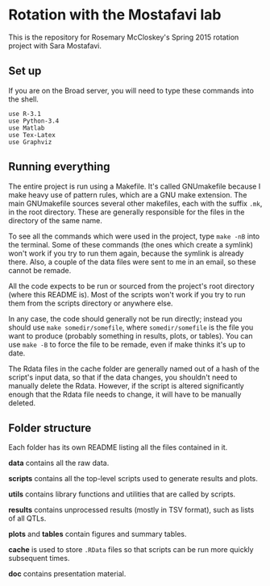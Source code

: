 Rotation with the Mostafavi lab
===============================

This is the repository for Rosemary McCloskey's Spring 2015 rotation project
with Sara Mostafavi.

Set up
------

If you are on the Broad server, you will need to type these commands into the
shell.

    use R-3.1
    use Python-3.4
    use Matlab
    use Tex-Latex
    use Graphviz

Running everything
------------------

The entire project is run using a Makefile. It's called GNUmakefile because I
make heavy use of pattern rules, which are a GNU make extension. The main
GNUmakefile sources several other makefiles, each with the suffix `.mk`, in the
root directory. These are generally responsible for the files in the directory
of the same name.

To see all the commands which were used in the project, type `make -nB` into
the terminal. Some of these commands (the ones which create a symlink) won't
work if you try to run them again, because the symlink is already there. Also,
a couple of the data files were sent to me in an email, so these cannot be
remade.

All the code expects to be run or sourced from the project's root directory
(where this README is). Most of the scripts won't work if you try to run them
from the scripts directory or anywhere else. 

In any case, the code should generally not be run directly; instead you should
use `make somedir/somefile`, where `somedir/somefile` is the file you want to
produce (probably something in results, plots, or tables). You can use `make
-B` to force the file to be remade, even if make thinks it's up to date.

The Rdata files in the cache folder are generally named out of a hash of the
script's input data, so that if the data changes, you shouldn't need to
manually delete the Rdata. However, if the script is altered significantly
enough that the Rdata file needs to change, it will have to be manually
deleted.

Folder structure
----------------

Each folder has its own README listing all the files contained in it.

__data__ contains all the raw data.

__scripts__ contains all the top-level scripts used to generate results and
plots.

__utils__ contains library functions and utilities that are called by scripts.

__results__ contains unprocessed results (mostly in TSV format), such as lists
of all QTLs.

__plots__ and __tables__ contain figures and summary tables.

__cache__ is used to store `.RData` files so that scripts can be run more
quickly subsequent times. 

__doc__ contains presentation material.
